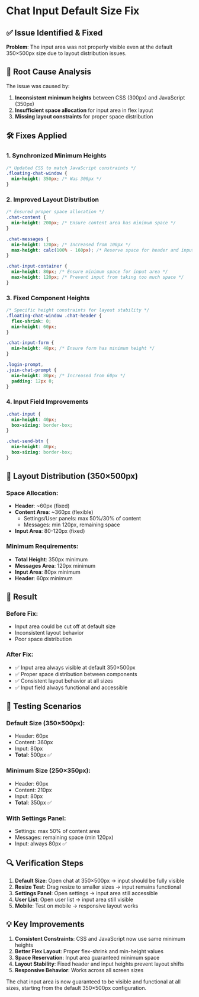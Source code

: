 # Chat Input Default Size Fix

## ✅ **Issue Identified & Fixed**

**Problem**: The input area was not properly visible even at the default 350×500px size due to layout distribution issues.

## 🔧 **Root Cause Analysis**

The issue was caused by:
1. **Inconsistent minimum heights** between CSS (300px) and JavaScript (350px)
2. **Insufficient space allocation** for input area in flex layout
3. **Missing layout constraints** for proper space distribution

## 🛠️ **Fixes Applied**

### **1. Synchronized Minimum Heights**
```css
/* Updated CSS to match JavaScript constraints */
.floating-chat-window {
  min-height: 350px; /* Was 300px */
}
```

### **2. Improved Layout Distribution**
```css
/* Ensured proper space allocation */
.chat-content {
  min-height: 200px; /* Ensure content area has minimum space */
}

.chat-messages {
  min-height: 120px; /* Increased from 100px */
  max-height: calc(100% - 160px); /* Reserve space for header and input */
}

.chat-input-container {
  min-height: 80px; /* Ensure minimum space for input area */
  max-height: 120px; /* Prevent input from taking too much space */
}
```

### **3. Fixed Component Heights**
```css
/* Specific height constraints for layout stability */
.floating-chat-window .chat-header {
  flex-shrink: 0;
  min-height: 60px;
}

.chat-input-form {
  min-height: 48px; /* Ensure form has minimum height */
}

.login-prompt,
.join-chat-prompt {
  min-height: 80px; /* Increased from 60px */
  padding: 12px 0;
}
```

### **4. Input Field Improvements**
```css
.chat-input {
  min-height: 40px;
  box-sizing: border-box;
}

.chat-send-btn {
  min-height: 40px;
  box-sizing: border-box;
}
```

## 📏 **Layout Distribution (350×500px)**

### **Space Allocation:**
- **Header**: ~60px (fixed)
- **Content Area**: ~360px (flexible)
  - Settings/User panels: max 50%/30% of content
  - Messages: min 120px, remaining space
- **Input Area**: 80-120px (fixed)

### **Minimum Requirements:**
- **Total Height**: 350px minimum
- **Messages Area**: 120px minimum
- **Input Area**: 80px minimum
- **Header**: 60px minimum

## 🎯 **Result**

### **Before Fix:**
- Input area could be cut off at default size
- Inconsistent layout behavior
- Poor space distribution

### **After Fix:**
- ✅ Input area always visible at default 350×500px
- ✅ Proper space distribution between components
- ✅ Consistent layout behavior at all sizes
- ✅ Input field always functional and accessible

## 🧪 **Testing Scenarios**

### **Default Size (350×500px):**
- Header: 60px
- Content: 360px
- Input: 80px
- **Total**: 500px ✅

### **Minimum Size (250×350px):**
- Header: 60px
- Content: 210px
- Input: 80px
- **Total**: 350px ✅

### **With Settings Panel:**
- Settings: max 50% of content area
- Messages: remaining space (min 120px)
- Input: always 80px ✅

## 🔍 **Verification Steps**

1. **Default Size**: Open chat at 350×500px → input should be fully visible
2. **Resize Test**: Drag resize to smaller sizes → input remains functional
3. **Settings Panel**: Open settings → input area still accessible
4. **User List**: Open user list → input area still visible
5. **Mobile**: Test on mobile → responsive layout works

## 💡 **Key Improvements**

1. **Consistent Constraints**: CSS and JavaScript now use same minimum heights
2. **Better Flex Layout**: Proper flex-shrink and min-height values
3. **Space Reservation**: Input area guaranteed minimum space
4. **Layout Stability**: Fixed header and input heights prevent layout shifts
5. **Responsive Behavior**: Works across all screen sizes

The chat input area is now guaranteed to be visible and functional at all sizes, starting from the default 350×500px configuration.